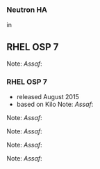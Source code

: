 ### Neutron HA
in
## RHEL OSP 7
Note: *Assaf*:


### RHEL OSP 7

-   released August 2015
-   based on Kilo
Note: *Assaf*:


<!-- .slide: data-background-image="images/assaf/09.svg" data-background-size="contain" -->
Note: *Assaf*:


<!-- .slide: data-background-image="images/assaf/10.svg" data-background-size="contain" -->
Note: *Assaf*:


<!-- .slide: data-background-image="images/assaf/11.svg" data-background-size="contain" -->
Note: *Assaf*:


<!-- .slide: data-background-image="images/assaf/12.svg" data-background-size="contain" -->
Note: *Assaf*:
